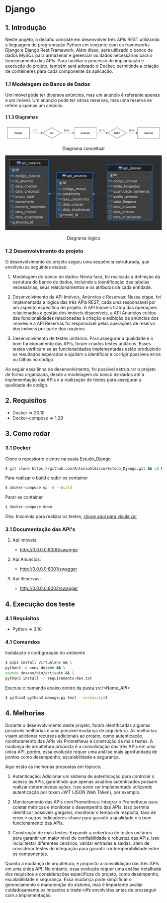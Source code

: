 # Django

## 1. Introdução

Neste projeto, o desafio consiste em desenvolver três APIs REST utilizando a linguagem de programação Python em conjunto com os frameworks Django e Django Rest Framework. Além disso, será utilizado o banco de dados MySQL para armazenar e gerenciar os dados necessários para o funcionamento das APIs. Para facilitar o processo de implantação e execução do projeto, também será adotado o Docker, permitindo a criação de contêineres para cada componente da aplicação.


### 1.1 Modelagem do Banco de Dados

Um imóvel pode ter diversos anúncios, mas um anúncio é referente apenas a um imóvel. Um anúncio pode ter várias reservas, mas uma reserva se refere a apenas um anúncio.

#### 1.1.3 Diagramas

![img](/asset//imgs/diagramaConceitual.jpg)
<center> Diagrama conceitual</center>

![img](/asset//imgs/DiagramaLogico.png)
<center> Diagrama lógico</center>


### 1.2 Desenvolvimento do projeto

O desenvolvimento do projeto seguiu uma sequência estruturada, que envolveu as seguintes etapas:

1. Modelagem do banco de dados: Nesta fase, foi realizada a definição da estrutura do banco de dados, incluindo a identificação das tabelas necessárias, seus relacionamentos e os atributos de cada entidade.

2. Desenvolvimento da API Imóveis, Anúncios e Reservas: Nessa etapa, foi implementada a lógica das três APIs REST, cada uma responsável por um aspecto específico do projeto. A API Imóveis tratou das operações relacionadas à gestão dos imóveis disponíveis, a API Anúncios cuidou das funcionalidades relacionadas à criação e exibição de anúncios dos imóveis e a API Reservas foi responsável pelas operações de reserva dos imóveis por parte dos usuários.

3. Desenvolvimento de testes unitários: Para assegurar a qualidade e o bom funcionamento das APIs, foram criados testes unitários. Esses testes verificam se as funcionalidades implementadas estão produzindo os resultados esperados e ajudam a identificar e corrigir possíveis erros ou falhas no código.

Ao seguir essa linha de desenvolvimento, foi possível estruturar o projeto de forma organizada, desde a modelagem do banco de dados até a implementação das APIs e a realização de testes para assegurar a qualidade do código.


## 2. Requisitos

 - Docker => 20.10 <br>
- Docker-compose => 1.29

## 3. Como rodar

### 3.1 Docker

Clone o repositorio e entre na pasta Estudo_Django
```bash
$ git clone https://github.com/AntonioAldisio/Estudo_Django.git && cd Estudo_Django
```

Para realizar o build e subir os container
```bash
$ docker-compose up -d --build
```

Parar os container
```bash
$ docker-compose down
```
Obs:
Insomnia para realizar os testes, [clique aqui para visulaizar](./asset/insomnia/Insomnia.json)

### 3.1 Documentação das API's

1. Api Imoveis:
    - http://0.0.0.0:8000/swagger

2. Api Anuncios:
    - http://0.0.0.0:8001/swagger

3. Api Reservas:
    - http://0.0.0.0:8002/swagger

## 4. Execução dos teste

### 4.1 Requisitos

- Python => 3.10


### 4.1 Comandos

Instalação e configuração do ambiente

```bash
$ pip3 install virtualenv && \
python3 -m venv desenv && \
source desenv/bin/activate && \
python3 install -r requirements-dev.txt
```

Execute o comando abaixo dentro da pasta src/<Nome_API>
```bash
$ python3 python3 manage.py test --verbosity=2
```

## 4. Melhorias

Durante o desenvolvimento deste projeto, foram identificadas algumas possíveis melhorias e uma possível mudança de arquitetura. As melhorias visam adicionar recursos adicionais ao projeto, como autenticação, monitoramento das APIs via Prometheus e construção de mais testes. A mudança de arquitetura proposta é a consolidação das três APIs em uma única API, porém, essa evolução requer uma análise mais aprofundada de pontos como desempenho, escalabilidade e segurança.

Aqui estão as melhorias propostas em tópicos:

1. Autenticação: Adicionar um sistema de autenticação para controlar o acesso às APIs, garantindo que apenas usuários autenticados possam realizar determinadas ações. Isso pode ser implementado utilizando autenticação por token JWT (JSON Web Token), por exemplo.

2. Monitoramento das APIs com Prometheus: Integrar o Prometheus para coletar métricas e monitorar o desempenho das APIs. Isso permite identificar possíveis gargalos, monitorar o tempo de resposta, taxa de erros e outros indicadores-chave para garantir a qualidade e o bom funcionamento das APIs.

3. Construção de mais testes: Expandir a cobertura de testes unitários para garantir um maior nível de confiabilidade e robustez das APIs. Isso inclui testar diferentes cenários, validar entradas e saídas, além de considerar testes de integração para garantir a interoperabilidade entre os componentes.

Quanto à mudança de arquitetura, é proposto a consolidação das três APIs em uma única API. No entanto, essa evolução requer uma análise detalhada dos requisitos e considerações específicas do projeto, como desempenho, escalabilidade e segurança. Essa mudança pode simplificar o gerenciamento e manutenção do sistema, mas é importante avaliar cuidadosamente os impactos e trade-offs envolvidos antes de prosseguir com a implementação.
